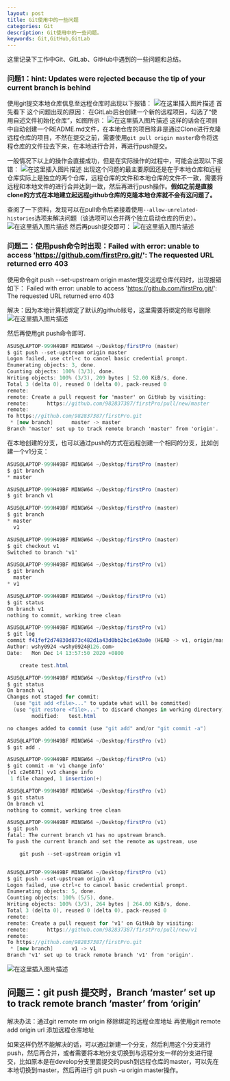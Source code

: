 ```yaml
---
layout: post
title: Git使用中的一些问题
categories: Git
description: Git使用中的一些问题。
keywords: Git,GitHub,GitLab
---
```

这里记录下工作中Git、GitLab、GitHub中遇到的一些问题和总结。

### 问题1：hint: Updates were rejected because the tip of your current branch is behind
使用git提交本地仓库信息至远程仓库时出现以下报错：
![在这里插入图片描述](https://img-blog.csdnimg.cn/20201228175709961.png)
首先看下 这个问题出现的原因：
在GitLab后台创建一个新的远程项目，勾选了“使用自述文件初始化仓库”，如图所示：
![在这里插入图片描述](https://img-blog.csdnimg.cn/2020122817592761.png?x-oss-process=image/watermark,type_ZmFuZ3poZW5naGVpdGk,shadow_10,text_aHR0cHM6Ly9ibG9nLmNzZG4ubmV0L3dlaXhpbl80MDU1MDExOA==,size_16,color_FFFFFF,t_70)
这样的话会在项目中自动创建一个README.md文件，在本地仓库的项目除非是通过Clone进行克隆远程仓库的项目，不然在提交之前，需要使用`git pull origin master`命令将远程仓库的文件拉去下来，在本地进行合并，再进行push提交。

一般情况下以上的操作会直接成功，但是在实际操作的过程中，可能会出现以下报错：
![在这里插入图片描述](https://img-blog.csdnimg.cn/20201228180519197.png)
出现这个问题的最主要原因还是在于本地仓库和远程仓库实际上是独立的两个仓库，远程仓库的文件和本地仓库的文件不一致，需要将远程和本地文件的进行合并达到一致，然后再进行push操作。**假如之前是直接clone的方式在本地建立起远程github仓库的克隆本地仓库就不会有这问题了。**

查阅了一下资料，发现可以在pull命令后紧接着使用`--allow-unrelated-histories`选项来解决问题（该选项可以合并两个独立启动仓库的历史）。
![在这里插入图片描述](https://img-blog.csdnimg.cn/20201228180624245.png)
然后再push提交即可：
![在这里插入图片描述](https://img-blog.csdnimg.cn/20201228180700534.png?x-oss-process=image/watermark,type_ZmFuZ3poZW5naGVpdGk,shadow_10,text_aHR0cHM6Ly9ibG9nLmNzZG4ubmV0L3dlaXhpbl80MDU1MDExOA==,size_16,color_FFFFFF,t_70)
### 问题二：使用push命令时出现：Failed with error: unable to access 'https://github.com/firstPro.git/': The requested URL returned erro 403
使用命令git push --set-upstream origin master提交远程仓库代码时，出现报错如下：
Failed with error: unable to access 'https://github.com/firstPro.git/': The requested URL returned erro 403

解决：因为本地计算机绑定了默认的github账号，这里需要将绑定的账号删除
![在这里插入图片描述](https://img-blog.csdnimg.cn/2020121414195511.png?x-oss-process=image/watermark,type_ZmFuZ3poZW5naGVpdGk,shadow_10,text_aHR0cHM6Ly9ibG9nLmNzZG4ubmV0L3dlaXhpbl80MDU1MDExOA==,size_16,color_FFFFFF,t_70)

然后再使用git push命令即可.

```csharp
ASUS@LAPTOP-999H49BF MINGW64 ~/Desktop/firstPro (master)
$ git push --set-upstream origin master
Logon failed, use ctrl+c to cancel basic credential prompt.
Enumerating objects: 3, done.
Counting objects: 100% (3/3), done.
Writing objects: 100% (3/3), 209 bytes | 52.00 KiB/s, done.
Total 3 (delta 0), reused 0 (delta 0), pack-reused 0
remote:
remote: Create a pull request for 'master' on GitHub by visiting:
remote:      https://github.com/982837387/firstPro/pull/new/master
remote:
To https://github.com/982837387/firstPro.git
 * [new branch]      master -> master
Branch 'master' set up to track remote branch 'master' from 'origin'.

```
在本地创建的分支，也可以通过push的方式在远程创建一个相同的分支，比如创建一个v1分支：

```csharp
ASUS@LAPTOP-999H49BF MINGW64 ~/Desktop/firstPro (master)
$ git branch
* master

ASUS@LAPTOP-999H49BF MINGW64 ~/Desktop/firstPro (master)
$ git branch v1

ASUS@LAPTOP-999H49BF MINGW64 ~/Desktop/firstPro (master)
$ git branch
* master
  v1

ASUS@LAPTOP-999H49BF MINGW64 ~/Desktop/firstPro (master)
$ git checkout v1
Switched to branch 'v1'

ASUS@LAPTOP-999H49BF MINGW64 ~/Desktop/firstPro (v1)
$ git branch
  master
* v1

ASUS@LAPTOP-999H49BF MINGW64 ~/Desktop/firstPro (v1)
$ git status
On branch v1
nothing to commit, working tree clean

ASUS@LAPTOP-999H49BF MINGW64 ~/Desktop/firstPro (v1)
$ git log
commit f41fef2d74830d873c482d1a43d0bb2bc1e63a0e (HEAD -> v1, origin/master, master)
Author: wshy0924 <wshy0924@126.com>
Date:   Mon Dec 14 13:57:50 2020 +0800

    create test.html

ASUS@LAPTOP-999H49BF MINGW64 ~/Desktop/firstPro (v1)
$ git status
On branch v1
Changes not staged for commit:
  (use "git add <file>..." to update what will be committed)
  (use "git restore <file>..." to discard changes in working directory)
        modified:   test.html

no changes added to commit (use "git add" and/or "git commit -a")

ASUS@LAPTOP-999H49BF MINGW64 ~/Desktop/firstPro (v1)
$ git add .

ASUS@LAPTOP-999H49BF MINGW64 ~/Desktop/firstPro (v1)
$ git commit -m 'v1 change info'
[v1 c2e6871] vv1 change info
 1 file changed, 1 insertion(+)

ASUS@LAPTOP-999H49BF MINGW64 ~/Desktop/firstPro (v1)
$ git status
On branch v1
nothing to commit, working tree clean

ASUS@LAPTOP-999H49BF MINGW64 ~/Desktop/firstPro (v1)
$ git push
fatal: The current branch v1 has no upstream branch.
To push the current branch and set the remote as upstream, use

    git push --set-upstream origin v1


ASUS@LAPTOP-999H49BF MINGW64 ~/Desktop/firstPro (v1)
$ git push --set-upstream origin v1
Logon failed, use ctrl+c to cancel basic credential prompt.
Enumerating objects: 5, done.
Counting objects: 100% (5/5), done.
Writing objects: 100% (3/3), 264 bytes | 264.00 KiB/s, done.
Total 3 (delta 0), reused 0 (delta 0), pack-reused 0
remote:
remote: Create a pull request for 'v1' on GitHub by visiting:
remote:      https://github.com/982837387/firstPro/pull/new/v1
remote:
To https://github.com/982837387/firstPro.git
 * [new branch]      v1 -> v1
Branch 'v1' set up to track remote branch 'v1' from 'origin'.

```

![在这里插入图片描述](https://img-blog.csdnimg.cn/20201214142447443.png?x-oss-process=image/watermark,type_ZmFuZ3poZW5naGVpdGk,shadow_10,text_aHR0cHM6Ly9ibG9nLmNzZG4ubmV0L3dlaXhpbl80MDU1MDExOA==,size_16,color_FFFFFF,t_70)
## 问题三：git push 提交时，Branch ‘master’ set up to track remote branch ‘master’ from ‘origin’
解决办法：通过git remote rm origin 移除绑定的远程仓库地址
再使用git remote add origin url 添加远程仓库地址

如果这样仍然不能解决的话，可以通过新建一个分支，然后利用这个分支进行push，然后再合并，或者需要将本地分支切换到与远程分支一样的分支进行提交，比如原本是在develop分支里面提交的push到远程仓库的master，可以先在本地切换到master，然后再进行 git push -u origin master操作。
